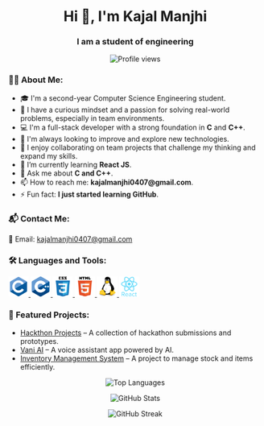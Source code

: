 <h1 align="center">Hi 👋, I'm Kajal Manjhi</h1>
<h3 align="center">I am a student of engineering</h3>

<!-- Profile views - centered -->
<p align="center">
  <img src="https://komarev.com/ghpvc/?username=laddumanjhi&label=Profile%20views&color=0e75b6&style=flat" alt="Profile views" />
</p>

<!-- About Me -->
<h3 align="left">🙋‍♀️ About Me:</h3>
<ul>
  <li>🎓 I'm a second-year Computer Science Engineering student.</li>
  <li>🧠 I have a curious mindset and a passion for solving real-world problems, especially in team environments.</li>
  <li>💻 I'm a full-stack developer with a strong foundation in <strong>C</strong> and <strong>C++</strong>.</li>
  <li>🚀 I'm always looking to improve and explore new technologies.</li>
  <li>🤝 I enjoy collaborating on team projects that challenge my thinking and expand my skills.</li>
  <li>🌱 I’m currently learning <strong>React JS</strong>.</li>
  <li>💬 Ask me about <strong>C and C++</strong>.</li>
  <li>📫 How to reach me: <strong>kajalmanjhi0407@gmail.com</strong>.</li>
  <li>⚡ Fun fact: <strong>I just started learning GitHub</strong>.</li>
</ul>

<!-- Contact -->
<h3 align="left">📬 Contact Me:</h3>
<p align="left">
  📧 Email: <a href="mailto:kajalmanjhi0407@gmail.com">kajalmanjhi0407@gmail.com</a>
</p>

<!-- Languages and Tools -->
<h3 align="left">🛠️ Languages and Tools:</h3>
<p align="left"> 
  <a href="https://www.cprogramming.com/" target="_blank" rel="noreferrer"> 
    <img src="https://raw.githubusercontent.com/devicons/devicon/master/icons/c/c-original.svg" alt="c" width="40" height="40"/> 
  </a> 
  <a href="https://www.w3schools.com/cpp/" target="_blank" rel="noreferrer"> 
    <img src="https://raw.githubusercontent.com/devicons/devicon/master/icons/cplusplus/cplusplus-original.svg" alt="cplusplus" width="40" height="40"/> 
  </a> 
  <a href="https://www.w3schools.com/css/" target="_blank" rel="noreferrer"> 
    <img src="https://raw.githubusercontent.com/devicons/devicon/master/icons/css3/css3-original-wordmark.svg" alt="css3" width="40" height="40"/> 
  </a> 
  <a href="https://www.w3.org/html/" target="_blank" rel="noreferrer"> 
    <img src="https://raw.githubusercontent.com/devicons/devicon/master/icons/html5/html5-original-wordmark.svg" alt="html5" width="40" height="40"/> 
  </a> 
  <a href="https://www.linux.org/" target="_blank" rel="noreferrer"> 
    <img src="https://raw.githubusercontent.com/devicons/devicon/master/icons/linux/linux-original.svg" alt="linux" width="40" height="40"/> 
  </a> 
  <a href="https://reactjs.org/" target="_blank" rel="noreferrer"> 
    <img src="https://raw.githubusercontent.com/devicons/devicon/master/icons/react/react-original-wordmark.svg" alt="react" width="40" height="40"/> 
  </a> 
</p>

<!-- Featured Projects Section -->
<h3 align="left">🚀 Featured Projects:</h3>
<ul>
  <li><a href="https://github.com/laddumanjhi/Hackthon-Projects" target="_blank">Hackthon Projects</a> – A collection of hackathon submissions and prototypes.</li>
  <li><a href="https://github.com/laddumanjhi/Vani-Ai" target="_blank">Vani AI</a> – A voice assistant app powered by AI.</li>
  <li><a href="https://github.com/laddumanjhi/Inventory-Management-System" target="_blank">Inventory Management System</a> – A project to manage stock and items efficiently.</li>
</ul>

<!-- GitHub Stats - centered -->
<p align="center">
  <img src="https://github-readme-stats.vercel.app/api/top-langs?username=laddumanjhi&show_icons=true&locale=en&layout=compact" alt="Top Languages" />
</p>

<p align="center">
  <img src="https://github-readme-stats.vercel.app/api?username=laddumanjhi&show_icons=true&locale=en" alt="GitHub Stats" />
</p>

<p align="center">
  <img src="https://github-readme-streak-stats.herokuapp.com/?user=laddumanjhi" alt="GitHub Streak" />
</p>
